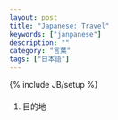 ```yaml
---
layout: post
title: "Japanese: Travel"
keywords: ["janpanese"]
description: ""
category: "言葉"
tags: ["日本語"]
---
```

{% include JB/setup %}

####
1. 目的地


